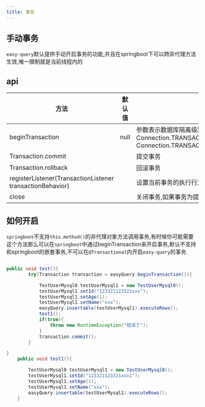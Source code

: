 ```yaml
---
title: 事务
---
```


## 手动事务
`easy-query`默认提供手动开启事务的功能,并且在springboot下可以跨非代理方法生效,唯一限制就是当前线程内的

## api

方法  | 默认值 | 描述  
--- | --- | --- 
beginTransaction | null  | 参数表示数据库隔离级别,默认采用`datasource`的可以自定义 Connection.TRANSACTION_READ_UNCOMMITTED,Connection.TRANSACTION_READ_COMMITTED,Connection.TRANSACTION_REPEATABLE_READ,* Connection.TRANSACTION_SERIALIZABLE.
Transaction.commit |   | 提交事务
Transaction.rollback |   | 回滚事务
registerListener(TransactionListener transactionBehavior)| | 设置当前事务的执行行为,包括提交前提交后等处理
close |   | 关闭事务,如果事务为提交则自动调用回滚

## 如何开启
`springboot`不支持`this.method()`的非代理对象方法调用事务,有时候你可能需要这个方法那么可以在`springboot`中通过beginTransaction来开启事务,默认不支持和springboot的嵌套事务,不可以在`@Transactional`内开启`easy-query`的事务
```java

public void test(){
        try(Transaction transaction = easyQuery.beginTransaction()){

            TestUserMysql0 testUserMysql1 = new TestUserMysql0();
            testUserMysql1.setId("123321123321xxx");
            testUserMysql1.setAge(1);
            testUserMysql1.setName("xxx");
            easyQuery.insertable(testUserMysql1).executeRows();
            test1();
            if(true){
                throw new RuntimeException("错误了");
            }
            transaction.commit();
        }

}
    public void test1(){

        TestUserMysql0 testUserMysql1 = new TestUserMysql0();
        testUserMysql1.setId("123321123321xxx1");
        testUserMysql1.setAge(1);
        testUserMysql1.setName("xxx");
        easyQuery.insertable(testUserMysql1).executeRows();
    }
```